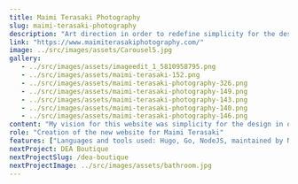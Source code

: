 ```yaml
---
title: Maimi Terasaki Photography
slug: maimi-terasaki-photography
description: "Art direction in order to redefine simplicity for the design to make the photographs pop out"
link: "https://www.maimiterasakiphotography.com/"
image: ../src/images/assets/Carousel5.jpg
gallery:
   - ../src/images/assets/imageedit_1_5810958795.png
   - ../src/images/assets/maimi-terasaki-152.png
   - ../src/images/assets/maimi-terasaki-photography-326.png
   - ../src/images/assets/maimi-terasaki-photography-149.png
   - ../src/images/assets/maimi-terasaki-photography-143.png
   - ../src/images/assets/maimi-terasaki-photography-140.png
   - ../src/images/assets/maimi-terasaki-photography-146.png
content: "My vision for this website was simplicity for the design in order to make the photographs pop out. I used Hugo, a fast framework for building websites, and included the Netifly CMS for content management. Because there are so many large high-quality photos, we decided to use Cloudinary to help us deliver fast loading photos while maintaining the quality.The Welcome Page features handwritten logo design and a carousel effect of full-scale photographs."
role: "Creation of the new website for Maimi Terasaki"
features: ["Languages and tools used: Hugo, Go, NodeJS, maintained by Netifly CMS."]
nextProject: DEA Boutique
nextProjectSlug: /dea-boutique
nextProjectImage: ../src/images/assets/bathroom.jpg
---
```




